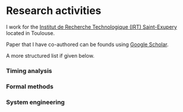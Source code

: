 # Research activities

I work for the [Institut de Recherche Technologique (IRT) Saint-Exupery](www.irt-saintexupery.com) located in Toulouse.

Paper that I have co-authored can be founds using [Google Scholar](https://scholar.google.com/citations?user=VaRcFakAAAAJ&hl=en).

A more structured list if given below.

### Timing analysis

### Formal methods

### System engineering
